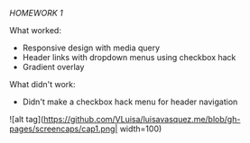 *HOMEWORK 1*

What worked:
- Responsive design with media query
- Header links with dropdown menus using checkbox hack
- Gradient overlay 

What didn't work:
- Didn't make a checkbox hack menu for header navigation

![alt tag](https://github.com/VLuisa/luisavasquez.me/blob/gh-pages/screencaps/cap1.png| width=100)

